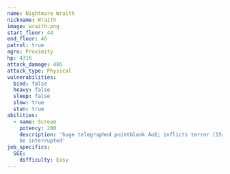 ```yaml
---
name: Nightmare Wraith
nickname: Wraith
image: wraith.png
start_floor: 44
end_floor: 46
patrol: true
agro: Proximity
hp: 4316
attack_damage: 486
attack_type: Physical
vulnerabilities:
  bind: false
  heavy: false
  sleep: false
  slow: true
  stun: true
abilities:
  - name: Scream
    potency: 200
    description: 'huge telegraphed pointblank AoE; inflicts terror (15s); can
    be interrupted'
job_specifics:
  SGE:
    difficulty: Easy
---
```


